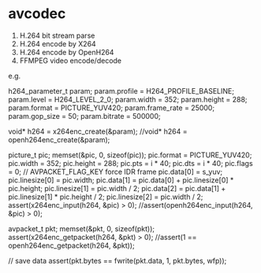 # avcodec
1. H.264 bit stream parse
2. H.264 encode by X264
3. H.264 encode by OpenH264
4. FFMPEG video encode/decode


e.g.

h264_parameter_t param;
param.profile = H264_PROFILE_BASELINE;
param.level = H264_LEVEL_2_0;
param.width = 352;
param.height = 288;
param.format = PICTURE_YUV420;
param.frame_rate = 25000;
param.gop_size = 50;
param.bitrate = 500000;

void* h264 = x264enc_create(&param);
//void* h264 = openh264enc_create(&param);

picture_t pic;
memset(&pic, 0, sizeof(pic));
pic.format = PICTURE_YUV420;
pic.width = 352;
pic.height = 288;
pic.pts = i * 40;
pic.dts = i * 40;
pic.flags = 0; // AVPACKET_FLAG_KEY force IDR frame
pic.data[0] = s_yuv;
pic.linesize[0] = pic.width;
pic.data[1] = pic.data[0] + pic.linesize[0] * pic.height;
pic.linesize[1] = pic.width / 2;
pic.data[2] = pic.data[1] + pic.linesize[1] * pic.height / 2;
pic.linesize[2] = pic.width / 2;
assert(x264enc_input(h264, &pic) > 0);
//assert(openh264enc_input(h264, &pic) > 0);

avpacket_t pkt;
memset(&pkt, 0, sizeof(pkt));
assert(x264enc_getpacket(h264, &pkt) > 0);
//assert(1 == openh264enc_getpacket(h264, &pkt));

// save data
assert(pkt.bytes == fwrite(pkt.data, 1, pkt.bytes, wfp));
